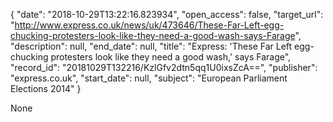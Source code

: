 {
  "date": "2018-10-29T13:22:16.823934", 
  "open_access": false, 
  "target_url": "http://www.express.co.uk/news/uk/473646/These-Far-Left-egg-chucking-protesters-look-like-they-need-a-good-wash-says-Farage", 
  "description": null, 
  "end_date": null, 
  "title": "Express: 'These Far Left egg-chucking protesters look like they need a good wash,' says Farage", 
  "record_id": "20181029T132216/KzlGfv2dtn5qq1U0ixsZcA==", 
  "publisher": "express.co.uk", 
  "start_date": null, 
  "subject": "European Parliament Elections 2014"
}

None
